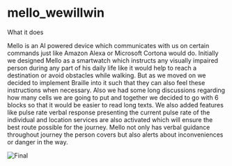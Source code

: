 # mello_wewillwin
What it does

Mello is an AI powered device which communicates with us on certain commands just like Amazon Alexa or Microsoft Cortona would do. Initially we designed Mello as a smartwatch which instructs any visually impaired person during any part of his daily life like it would help to reach a destination or avoid obstacles while walking. But as we moved on we decided to implement Braille into it such that they can also feel these instructions when necessary. Also we had some long discussions regarding how many cells we are going to put and together we decided to go with 6 blocks so that it would be easier to read long texts. We also added features like pulse rate verbal response presenting the current pulse rate of the individual and location services are also activated which will ensure the best route possible for the journey. Mello not only has verbal guidance throughout journey the person covers but also alerts about inconveniences or danger in the way.

![Final](https://user-images.githubusercontent.com/78899226/145706883-4afb8a44-37ff-4da1-9afe-bcbf8df8260b.png)
